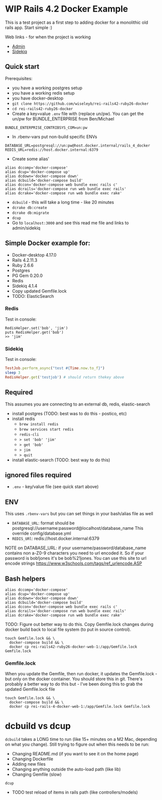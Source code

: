 # WIP Rails 4.2 Docker Example

This is a test project as a first step to adding docker for a monolithic old
rails app. Start simple :)

Web links - for when the project is working

* [Admin](/admin)
* [Sidekiq](/sidekiq)

## Quick start

Prerequisites:

* you have a working postgres setup 
* you have a working redis setup
* you have docker-desktop
* `git clone https://github.com/wiseleyb/rei-rails42-ruby26-docker`
* `cd rei-rails42-ruby26-docker`
* Create a key=value `.env` file with (replace un/pw). You can get the un/pw
   for BUNDLE_ENTERPRISE from Ben/Michael

```
BUNDLE_ENTERPRISE_CONTRIBSYS_COM=un:pw
```
* In .rbenv-vars put non-build specific ENVs

```
DATABASE_URL=postgresql://un:pw@host.docker.internal/rails_4_docker
REDIS_URL=redis://host.docker.internal:6379
```

* Create some alias'

```
alias dccomp='docker-compose'
alias dcup='docker-compose up'
alias dcdown='docker-compose down'
alias dcbuild='docker-compose build'
alias dccon='docker-compose web bundle exec rails c'
alias dcrails='docker-compose run web bundle exec rails'
alias dcrake='docker-compose run web bundle exec rake'
```

* `dcbuild` - this will take a long time - like 20 minutes
* `dcrake db:create`
* `dcrake db:migrate`
* `dcup`
* Go to `localhost:3000` and see this read me file and links to admin/sidekiq

## Simple Docker example for:

* Docker-desktop 4.17.0
* Rails 4.2.11.3
* Ruby 2.6.6
* Postgres 
* PG Gem 0.20.0
* Redis
* Sidekiq 4.1.4
* Copy updated Gemfile.lock 
* TODO: ElasticSearch

### Redis

Test in console:

```
RedisHelper.set('bob', 'jim')
puts RedisHelper.get('bob')
>> 'jim'
```

### Sidekiq

Test in console:

````Ruby
TestJob.perform_async("test #{Time.now.to_f}")
sleep 3
RedisHelper.get('testjob') # should return thekey above
````

## Required

This assumes you are connecting to an external db, redis, elastic-search

* install postgres (TODO: best was to do this - postico, etc)
* install redis
  * `brew install redis`
  * `brew services start redis`
  * `redis-cli`
  * `> set 'bob' 'jim'`
  * `> get 'bob'`
  * `> jim`
  * `> quit`
* install elastic-search (TODO: best way to do this)

## ignored files required

* `.env` - key/value file (see quick start above)

## ENV

This uses `.rbenv-vars` but you can set things in your bash/alias file as well

* `DATABASE_URL`: format should be 
  postgresql://username:password@localhost/database_name 
  This override config/database.yml
* `REDIS_URl`: redis://host.docker.internal:6379

NOTE on DATABASE_URL: if your username/password/database_name contains non
a-Z0-9 characters you need to url encoded it. So if your password is bob!jones
it's be bob%21jones. You can use this site to url encode strings
https://www.w3schools.com/tags/ref_urlencode.ASP

## Bash helpers

```
alias dccomp='docker-compose'
alias dcup='docker-compose up'
alias dcdown='docker-compose down'
alias dcbuild='docker-compose build'
alias dccon='docker-compose web bundle exec rails c'
alias dcrails='docker-compose run web bundle exec rails'
alias dcrake='docker-compose run web bundle exec rake'
```

TODO: Figure out better way to do this.
Copy Gemfile.lock changes during docker build back to local file system (to put in source control).

```
touch Gemfile.lock && \
  docker-compose build && \
  docker cp rei-rails42-ruby26-docker-web-1:/app/Gemfile.lock Gemfile.lock
```

### Gemfile.lock

When you update the Gemfile, then run docker, it updates the Gemfile.lock - but
only on the docker container. You should store this in git. There's probably a
better way to do this but - I've been doing this to grab the updated
Gemfile.lock file

```
touch Gemfile.lock && \
  docker-compose build && \
  docker cp rei-rails-4-docker-web-1:/app/Gemfile.lock Gemfile.lock
```

# dcbuild vs dcup

`dcbuild` takes a LONG time to run (like 15+ minutes on a M2 Mac, depending on
what you change). Still trying to figure out when this needs to be run:

* Changing README.md (if you want to see it on the home page)
* Changing Dockerfile
* Adding new files
* Changing anything outside the auto-load path (like lib)
* Changing Gemfile (slow)

`dcup`
* TODO test reload of items in rails path (like controllers/models)

